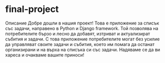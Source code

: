 # final-project
Описание
Добре дошли в нашия проект! Това е приложение за списък със задачи, направено в Python и Django framework. Той позволява на потребителите бързо и лесно да добавят, изтриват и актуализират събития и задачи. С това приложение потребителите могат без усилие да управляват своите задачи и събития, което им помага да останат организирани и на върха на списъка си със задачи. Надяваме се да ви хареса и очакваме вашите приноси!
